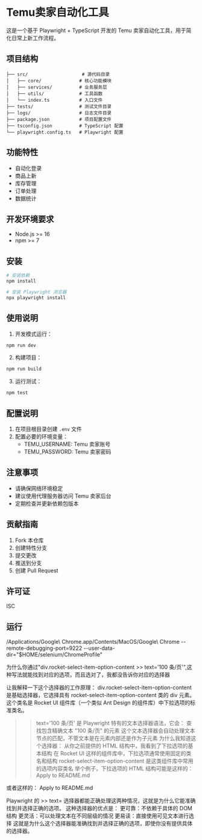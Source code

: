 # Temu卖家自动化工具

这是一个基于 Playwright + TypeScript 开发的 Temu 卖家自动化工具，用于简化日常上新工作流程。

## 项目结构

```
├── src/                    # 源代码目录
│   ├── core/              # 核心功能模块
│   ├── services/          # 业务服务层
│   ├── utils/             # 工具函数
│   └── index.ts           # 入口文件
├── tests/                 # 测试文件目录
├── logs/                  # 日志文件目录
├── package.json           # 项目配置文件
├── tsconfig.json          # TypeScript 配置
└── playwright.config.ts   # Playwright 配置
```

## 功能特性

- 自动化登录
- 商品上新
- 库存管理
- 订单处理
- 数据统计

## 开发环境要求

- Node.js >= 16
- npm >= 7

## 安装

```bash
# 安装依赖
npm install

# 安装 Playwright 浏览器
npx playwright install
```

## 使用说明

1. 开发模式运行：
```bash
npm run dev
```

2. 构建项目：
```bash
npm run build
```

3. 运行测试：
```bash
npm test
```

## 配置说明

1. 在项目根目录创建 `.env` 文件
2. 配置必要的环境变量：
   - TEMU_USERNAME: Temu 卖家账号
   - TEMU_PASSWORD: Temu 卖家密码

## 注意事项

- 请确保网络环境稳定
- 建议使用代理服务器访问 Temu 卖家后台
- 定期检查并更新依赖包版本

## 贡献指南

1. Fork 本仓库
2. 创建特性分支
3. 提交更改
4. 推送到分支
5. 创建 Pull Request

## 许可证

ISC 

## 运行
/Applications/Google\ Chrome.app/Contents/MacOS/Google\ Chrome --remote-debugging-port=9222 --user-data-dir="$HOME/selenium/ChromeProfile"



为什么你通过"div.rocket-select-item-option-content >> text='100 条/页'",这种写法就能找到对应的选项，而且选对了，我都没告诉你对应的选择器

让我解释一下这个选择器的工作原理：
div.rocket-select-item-option-content 是基础选择器，它选择具有 rocket-select-item-option-content 类的 div 元素。这个类名是 Rocket UI 组件库（一个类似 Ant Design 的组件库）中下拉选项的标准类名。
>> text='100 条/页' 是 Playwright 特有的文本选择器语法，它会：
查找包含精确文本 "100 条/页" 的元素
这个文本选择器会自动处理文本节点的匹配，不管文本是在元素内部还是作为子元素
为什么我知道这个选择器：
从你之前提供的 HTML 结构中，我看到了下拉选项的基本结构
在 Rocket UI 这样的组件库中，下拉选项通常使用固定的类名和结构
rocket-select-item-option-content 是这类组件库中常用的选项内容类名
举个例子，下拉选项的 HTML 结构可能是这样的：
Apply to README.md
>
或者这样的：
Apply to README.md
>
Playwright 的 >> text= 选择器都能正确处理这两种情况，这就是为什么它能准确找到并选择正确的选项。
这种选择器的优点是：
更可靠：不依赖于具体的 DOM 结构
更灵活：可以处理文本在不同层级的情况
更易读：直接使用可见文本进行选择
这就是为什么这个选择器能准确找到并选择正确的选项，即使你没有提供具体的选择器。